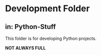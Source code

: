 # Development Folder
## in: Python-Stuff
This folder is for developing Python projects.

**NOT ALWAYS FULL**

